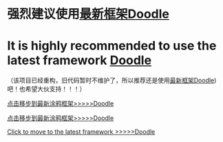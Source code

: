 
# 强烈建议使用[最新框架Doodle](https://github.com/1993hzw/Doodle)

# It is highly recommended to use the latest framework [Doodle](https://github.com/1993hzw/Doodle)

（该项目已经重构，旧代码暂时不维护了，所以推荐还是使用[最新框架Doodle](https://github.com/1993hzw/Doodle))吧！也希望大伙支持！！！）

[点击移步到最新涂鸦框架>>>>>Doodle](https://github.com/1993hzw/Doodle)

[点击移步到最新涂鸦框架>>>>>Doodle](https://github.com/1993hzw/Doodle)

[Click to move to the latest framework >>>>>Doodle](https://github.com/1993hzw/Doodle)
